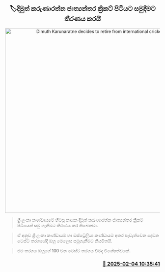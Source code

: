 <p align='center'><b><h2 align='center' title='Dimuth Karunaratne decides to retire from international cricket'>🏷දිමුත් කරුණාරත්න ජාත්‍යන්තර ක්‍රිකට් පිටියට සමුදීමට තීරණය කරයි</h2></b></p>
<p align='center'><img src='https://helakuru.sgp1.cdn.digitaloceanspaces.com/esana/images/lib/dimuth-archived.jpg' width='600' alt='Dimuth Karunaratne decides to retire from international cricket'></p>

> ශ්‍රී ලංකා කණ්ඩායමේ හිටපු නායක දිමුත් කරුණාරත්න ජාත්‍යන්තර ක්‍රිකට් පිටියෙන් සමු ගැනීමට තීරණය කර තිබෙනවා.

> ඒ අනුව ශ්‍රී ලංකා කණ්ඩායම හා ඔස්ට්‍රේලියා කණ්ඩායම අතර පැවැත්වෙන දෙවන ටෙස්ට් තරගයේදී ඔහු මෙලෙස සමුගැනීමට නියමිතයි.

> එම තරගය ඔහුගේ 100 වන ටෙස්ට් තරගය වීමද විශේෂත්වයක්.



<h3 align='right'><a href='https://www.helakuru.lk/esana/p/107156/'>📅 2025-02-04 10:35:41</a></h3>
